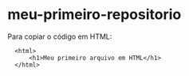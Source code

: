 # meu-primeiro-repositorio

Para copiar o código em HTML:

```
  <html>
      <h1>Meu primeiro arquivo em HTML</h1>
  </html>

```
